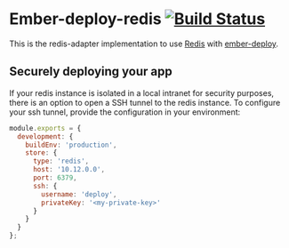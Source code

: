 # Ember-deploy-redis [![Build Status](https://travis-ci.org/LevelbossMike/ember-deploy-redis.svg?branch=master)](https://travis-ci.org/LevelbossMike/ember-deploy-redis)

This is the redis-adapter implementation to use [Redis](http://redis.io) with
[ember-deploy](https://github.com/levelbossmike/ember-deploy).

## Securely deploying your app

If your redis instance is isolated in a local intranet for security purposes, there is an option to open a SSH tunnel to the redis instance. To configure your ssh tunnel, provide the configuration in your environment:

```javascript
module.exports = {
  development: {
    buildEnv: 'production',
    store: {
      type: 'redis',
      host: '10.12.0.0',
      port: 6379,
      ssh: {
        username: 'deploy',
        privateKey: '<my-private-key>'
      }
    }
  }
};
```
